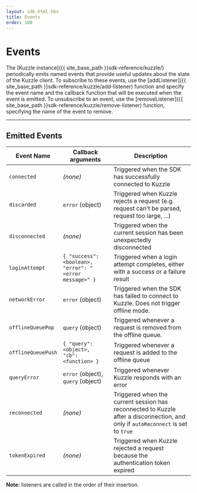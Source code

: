```yaml
---
layout: sdk.html.hbs
title: Events
order: 100
---
```


# Events

The [Kuzzle instance]({{ site_base_path }}sdk-reference/kuzzle/) periodically emits named events that provide useful updates about the state of the Kuzzle client. To subscribe to these events, use the [addListener]({{ site_base_path }}sdk-reference/kuzzle/add-listener) function and specify the event name and the callback function that will be executed when the event is emitted. To unsubscribe to an event, use the [removeListener]({{ site_base_path }}sdk-reference/kuzzle/remove-listener) function, specifying the name of the event to remove.

---

## Emitted Events

| Event Name | Callback arguments | Description |
|------------|-------------|-------------|
| ``connected`` | _(none)_ | Triggered when the SDK has successfully connected to Kuzzle |
| ``discarded`` | `error` (object) | Triggered when Kuzzle rejects a request (e.g. request can't be parsed, request too large, ...) |
| ``disconnected`` | _(none)_ |  Triggered when the current session has been unexpectedly disconnected |
| ``loginAttempt`` | `{ "success": <boolean>, "error": "<error message>" }` |  Triggered when a login attempt completes, either with a success or a failure result |
| ``networkError`` | `error` (object) | Triggered when the SDK has failed to connect to Kuzzle. Does not trigger offline mode. |
| ``offlineQueuePop`` | `query` (object) | Triggered whenever a request is removed from the offline queue. |
| ``offlineQueuePush`` | `{ "query": <object>, "cb": <function> }` | Triggered whenever a request is added to the offline queue |
| ``queryError`` | `error` (object), `query` (object) | Triggered whenever Kuzzle responds with an error |
| ``reconnected`` | _(none)_ |  Triggered when the current session has reconnected to Kuzzle after a disconnection, and only if ``autoReconnect`` is set to ``true`` |
| ``tokenExpired`` | _(none)_ |  Triggered when Kuzzle rejected a request because the authentication token expired |

**Note:** listeners are called in the order of their insertion.
